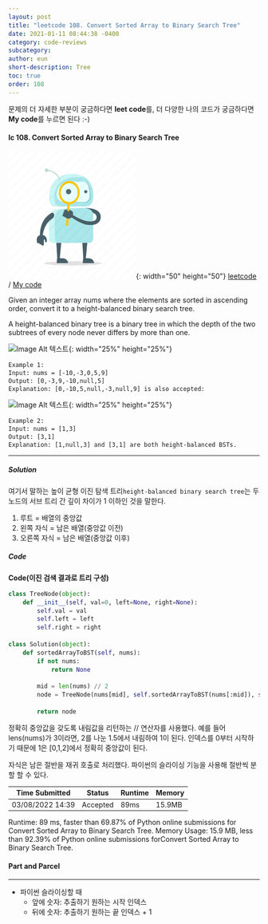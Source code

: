 ```yaml
---
layout: post
title: "leetcode 108. Convert Sorted Array to Binary Search Tree"
date: 2021-01-11 08:44:38 -0400
category: code-reviews
subcategory: 
author: eun
short-description: Tree
toc: true
order: 108
---
```


문제의 더 자세한 부분이 궁금하다면 **leet code**를, 더 다양한 나의 코드가 궁금하다면 **My code**를 누르면 된다 :-)


#### lc 108. Convert Sorted Array to Binary Search Tree
![Image Alt 텍스트](/assets/link.png){: width="50" height="50"} <a href="https://leetcode.com/problems/convert-sorted-array-to-binary-search-tree/">leetcode</a>  /  <a href="https://github.com/JJungEEun/CodingTest/blob/main/interviews/chap14_%ED%8A%B8%EB%A6%AC/chap14_50_%EC%A0%95%EB%A0%AC%EB%90%9C%20%EB%B0%B0%EC%97%B4%EC%9D%98%20%EC%9D%B4%EC%A7%84%20%ED%83%90%EC%83%89%20%ED%8A%B8%EB%A6%AC%20%EB%B3%80%ED%99%98.ipynb">  My code</a>

Given an integer array nums where the elements are sorted in ascending order, convert it to a height-balanced binary search tree.

A height-balanced binary tree is a binary tree in which the depth of the two subtrees of every node never differs by more than one.

 


![Image Alt 텍스트](https://assets.leetcode.com/uploads/2021/02/18/btree1.jpg){: width="25%" height="25%"}

``` 
Example 1:
Input: nums = [-10,-3,0,5,9]
Output: [0,-3,9,-10,null,5]
Explanation: [0,-10,5,null,-3,null,9] is also accepted:
```

![Image Alt 텍스트](https://assets.leetcode.com/uploads/2021/02/18/btree.jpg){: width="25%" height="25%"}
```
Example 2:
Input: nums = [1,3]
Output: [3,1]
Explanation: [1,null,3] and [3,1] are both height-balanced BSTs.
```

---
##### Solution
여기서 말하는 높이 균형 이진 탐색 트리`height-balanced binary search tree`는 두 노드의 서브 트리 간 깊이 차이가 1 이하인 것을 말한다. 

1. 루트 = 배열의 중앙값
2. 왼쪽 자식 = 남은 배열(중앙값 이전)
3. 오른쪽 자식 = 남은 배열(중앙값 이후)


##### Code
**Code(이진 검색 결과로 트리 구성)**
```python
class TreeNode(object):
    def __init__(self, val=0, left=None, right=None):
        self.val = val
        self.left = left
        self.right = right

class Solution(object):
    def sortedArrayToBST(self, nums):
        if not nums: 
            return None
        
        mid = len(nums) // 2
        node = TreeNode(nums[mid], self.sortedArrayToBST(nums[:mid]), self.sortedArrayToBST(nums[mid+1:]))
            
        return node
```

정확히 중앙값을 갖도록 내림값을 리턴하는 // 연산자를 사용했다. 예를 들어 lens(nums)가 3이라면, 2를 나눈 1.5에서 내림하여 1이 된다. 인덱스를 0부터 시작하기 때문에 1은 [0,1,2]에서 정확히 중앙값이 된다. 

자식은 남은 절반을 재귀 호출로 처리했다. 파이썬의 슬라이싱 기능을 사용해 절반씩 분할 할 수 있다. 

Time Submitted | Status | Runtime | Memory
---|---|---|---|
03/08/2022 14:39|Accepted|89ms|15.9MB


Runtime: 89 ms, faster than 69.87% of Python online submissions for Convert Sorted Array to Binary Search Tree.
Memory Usage: 15.9 MB, less than 92.39% of Python online submissions forConvert Sorted Array to Binary Search Tree.

#### Part and Parcel
---
- 파이썬 슬라이싱할 때
    + 앞에 숫자: 추출하기 원하는 시작 인덱스
    + 뒤에 숫자: 추출하기 원하는 끝 인덱스 + 1


